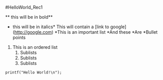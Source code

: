 #HelloWorld_Rec1

** this will be in bold**
* this will be in italics*
This will contain a [link to google]  (http://google.com)
*This is an important list
	*And these
	*Are
	*Bullet points

1. This is an ordered list
	1. Sublists
	2. Sublists
	3. Sublists

`printf("Hello World!\n");`
